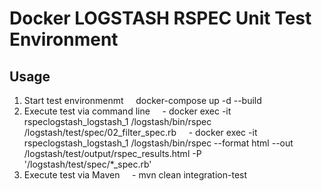# Docker LOGSTASH RSPEC Unit Test Environment

## Usage

1. Start test environmenmt
    docker-compose up -d --build
2. Execute test via command line
    - docker exec -it rspeclogstash_logstash_1 /logstash/bin/rspec /logstash/test/spec/02_filter_spec.rb
    - docker exec -it rspeclogstash_logstash_1 /logstash/bin/rspec --format html --out /logstash/test/output/rspec_results.html -P '/logstash/test/spec/*_spec.rb'
3. Execute test via Maven
    - mvn clean integration-test
